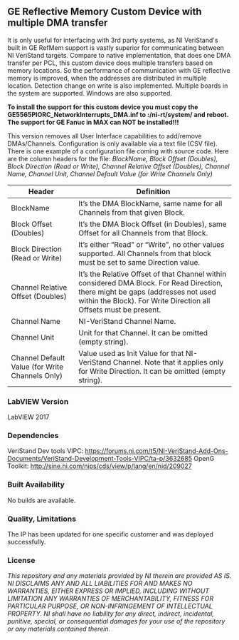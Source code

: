 ## GE Reflective Memory Custom Device with multiple DMA transfer ##

It is only useful for interfacing with 3rd party systems, as NI VeriStand's built in GE RefMem support is vastly superior for communicating between NI VeriStand targets. Compare to native implementation, that does one DMA transfer per PCL, this custom device does multiple transfers based on memory locations. So the performance of communication with GE reflective memory is improved, when the addresses are distributed in multiple location. Detection change on write is also implemented. Multiple boards in the system are supported. Windows are also supported.

**To install the support for this custom device you must copy the GE5565PIORC_NetworkInterrupts_DMA.inf  to :/ni-rt/system/ and reboot.
The support  for GE Fanuc in MAX can NOT be installed!!!**

This version removes all User Interface capabilities to add/remove DMAs/Channels. Configuration is only available via a text file (CSV file). There is one example of a configuration file coming with source code. Here are the column headers for the file:
*BlockName, Block Offset (Doubles), Block Direction (Read or Write), Channel Relative Offset (Doubles), Channel Name, Channel Unit, Channel Default Value (for Write Channels Only)*

Header |Definition
-------------	|-------------
BlockName  | It’s the DMA BlockName, same name for all Channels from that given Block.
Block Offset (Doubles)  | It’s the DMA Block Offset (in Doubles), same Offset for all Channels from that Block.
Block Direction (Read or Write)|It’s either “Read” or “Write”, no other values supported. All Channels from that block must be set to same Direction value.
Channel Relative Offset (Doubles)|It’s the Relative Offset of that Channel within considered DMA Block. For Read Direction, there might be gaps (addresses not used within the Block). For Write Direction all Offsets must be present.
Channel Name|NI-VeriStand Channel Name.
Channel Unit|Unit for that Channel. It can be omitted (empty string).
Channel Default Value (for Write Channels Only)|Value used as Init Value for that NI-VeriStand Channel. Note that it applies only for Write Direction. It can be omitted (empty string).


### LabVIEW Version ###

LabVIEW 2017

### Dependencies ###

VeriStand Dev tools VIPC: https://forums.ni.com/t5/NI-VeriStand-Add-Ons-Documents/VeriStand-Development-Tools-VIPC/ta-p/3632685
OpenG Toolkit: http://sine.ni.com/nips/cds/view/p/lang/en/nid/209027


### Built Availability ###

No builds are available.

### Quality, Limitations ###

The IP has been updated for one specific customer and was deployed successfully. 

### License ###

*This repository and any materials provided by NI therein are provided AS IS. NI DISCLAIMS ANY AND ALL LIABILITIES FOR AND MAKES NO WARRANTIES, EITHER EXPRESS OR IMPLIED, INCLUDING WITHOUT LIMITATION ANY WARRANTIES OF MERCHANTABILITY, FITNESS FOR  PARTICULAR PURPOSE, OR NON-INFRINGEMENT OF INTELLECTUAL PROPERTY. NI shall have no liability for any direct, indirect, incidental, punitive, special, or consequential damages for your use of the repository or any materials contained therein.*
